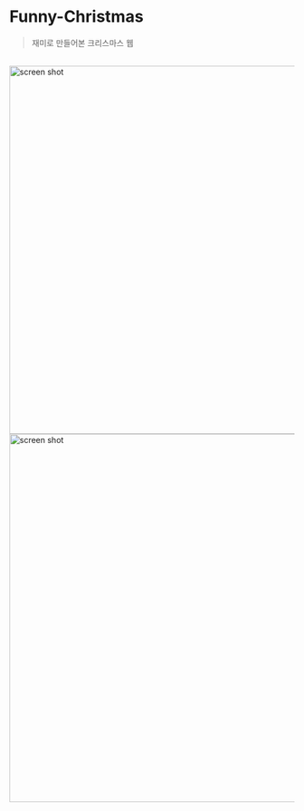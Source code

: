 # Funny-Christmas
> 재미로 만들어본 크리스마스 웹
<br/>
<img width="650" alt="screen shot" src="https://user-images.githubusercontent.com/60544994/103139246-9c7d1980-471d-11eb-97fa-e571e097c82f.png"> <img width="650" alt="screen shot" src="https://user-images.githubusercontent.com/60544994/103139260-bc144200-471d-11eb-90b3-a66499cfd2b1.png">
